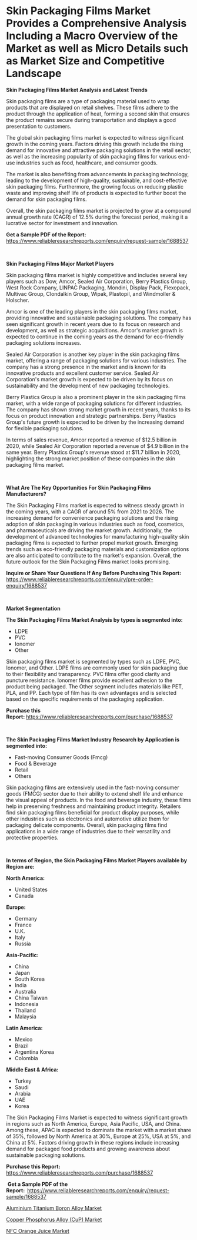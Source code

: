 <p><h1>Skin Packaging Films Market Provides a Comprehensive Analysis Including a Macro Overview of the Market as well as Micro Details such as Market Size and Competitive Landscape</h1></p><p><strong>Skin Packaging Films Market Analysis and Latest Trends</strong></p>
<p><p>Skin packaging films are a type of packaging material used to wrap products that are displayed on retail shelves. These films adhere to the product through the application of heat, forming a second skin that ensures the product remains secure during transportation and displays a good presentation to customers.</p><p>The global skin packaging films market is expected to witness significant growth in the coming years. Factors driving this growth include the rising demand for innovative and attractive packaging solutions in the retail sector, as well as the increasing popularity of skin packaging films for various end-use industries such as food, healthcare, and consumer goods.</p><p>The market is also benefiting from advancements in packaging technology, leading to the development of high-quality, sustainable, and cost-effective skin packaging films. Furthermore, the growing focus on reducing plastic waste and improving shelf life of products is expected to further boost the demand for skin packaging films.</p><p>Overall, the skin packaging films market is projected to grow at a compound annual growth rate (CAGR) of 12.5% during the forecast period, making it a lucrative sector for investment and innovation.</p></p>
<p><strong>Get a Sample PDF of the Report:&nbsp;</strong> <a href="https://www.reliableresearchreports.com/enquiry/request-sample/1688537">https://www.reliableresearchreports.com/enquiry/request-sample/1688537</a></p>
<p>&nbsp;</p>
<p><strong>Skin Packaging Films Major Market Players</strong></p>
<p><p>Skin packaging films market is highly competitive and includes several key players such as Dow, Amcor, Sealed Air Corporation, Berry Plastics Group, West Rock Company, LINPAC Packaging, Mondini, Display Pack, Flexopack, Multivac Group, Clondalkin Group, Wipak, Plastopil, and Windmoller & Holscher.</p><p>Amcor is one of the leading players in the skin packaging films market, providing innovative and sustainable packaging solutions. The company has seen significant growth in recent years due to its focus on research and development, as well as strategic acquisitions. Amcor's market growth is expected to continue in the coming years as the demand for eco-friendly packaging solutions increases.</p><p>Sealed Air Corporation is another key player in the skin packaging films market, offering a range of packaging solutions for various industries. The company has a strong presence in the market and is known for its innovative products and excellent customer service. Sealed Air Corporation's market growth is expected to be driven by its focus on sustainability and the development of new packaging technologies.</p><p>Berry Plastics Group is also a prominent player in the skin packaging films market, with a wide range of packaging solutions for different industries. The company has shown strong market growth in recent years, thanks to its focus on product innovation and strategic partnerships. Berry Plastics Group's future growth is expected to be driven by the increasing demand for flexible packaging solutions.</p><p>In terms of sales revenue, Amcor reported a revenue of $12.5 billion in 2020, while Sealed Air Corporation reported a revenue of $4.9 billion in the same year. Berry Plastics Group's revenue stood at $11.7 billion in 2020, highlighting the strong market position of these companies in the skin packaging films market.</p></p>
<p>&nbsp;</p>
<p><strong>What Are The Key Opportunities For Skin Packaging Films Manufacturers?</strong></p>
<p><p>The Skin Packaging Films market is expected to witness steady growth in the coming years, with a CAGR of around 5% from 2021 to 2026. The increasing demand for convenience packaging solutions and the rising adoption of skin packaging in various industries such as food, cosmetics, and pharmaceuticals are driving the market growth. Additionally, the development of advanced technologies for manufacturing high-quality skin packaging films is expected to further propel market growth. Emerging trends such as eco-friendly packaging materials and customization options are also anticipated to contribute to the market's expansion. Overall, the future outlook for the Skin Packaging Films market looks promising.</p></p>
<p><strong>Inquire or Share Your Questions If Any Before Purchasing This Report:</strong> <a href="https://www.reliableresearchreports.com/enquiry/pre-order-enquiry/1688537">https://www.reliableresearchreports.com/enquiry/pre-order-enquiry/1688537</a></p>
<p>&nbsp;</p>
<p><strong>Market Segmentation</strong></p>
<p><strong>The Skin Packaging Films Market Analysis by types is segmented into:</strong></p>
<p><ul><li>LDPE</li><li>PVC</li><li>Ionomer</li><li>Other</li></ul></p>
<p><p>Skin packaging films market is segmented by types such as LDPE, PVC, Ionomer, and Other. LDPE films are commonly used for skin packaging due to their flexibility and transparency. PVC films offer good clarity and puncture resistance. Ionomer films provide excellent adhesion to the product being packaged. The Other segment includes materials like PET, PLA, and PP. Each type of film has its own advantages and is selected based on the specific requirements of the packaging application.</p></p>
<p><strong>Purchase this Report:&nbsp;</strong><a href="https://www.reliableresearchreports.com/purchase/1688537">https://www.reliableresearchreports.com/purchase/1688537</a></p>
<p>&nbsp;</p>
<p><strong>The Skin Packaging Films Market Industry Research by Application is segmented into:</strong></p>
<p><ul><li>Fast-moving Consumer Goods (Fmcg)</li><li>Food & Beverage</li><li>Retail</li><li>Others</li></ul></p>
<p><p>Skin packaging films are extensively used in the fast-moving consumer goods (FMCG) sector due to their ability to extend shelf life and enhance the visual appeal of products. In the food and beverage industry, these films help in preserving freshness and maintaining product integrity. Retailers find skin packaging films beneficial for product display purposes, while other industries such as electronics and automotive utilize them for packaging delicate components. Overall, skin packaging films find applications in a wide range of industries due to their versatility and protective properties.</p></p>
<p>&nbsp;</p>
<p><strong>In terms of Region, the Skin Packaging Films Market Players available by Region are:</strong></p>
<p>
    <p> <strong> North America: </strong>
        <ul>
            <li>United States</li>
            <li>Canada</li>
        </ul>
        </p> 
    <p> <strong> Europe: </strong>
        <ul>
            <li>Germany</li>
            <li>France</li>
            <li>U.K.</li>
            <li>Italy</li>
            <li>Russia</li>
        </ul>
        </p> 
    <p> <strong> Asia-Pacific: </strong>
        <ul>
            <li>China</li>
            <li>Japan</li>
            <li>South Korea</li>
            <li>India</li>
            <li>Australia</li>
            <li>China Taiwan</li>
            <li>Indonesia</li>
            <li>Thailand</li>
            <li>Malaysia</li>
        </ul>
        </p> 
    <p> <strong> Latin America: </strong>
        <ul>
            <li>Mexico</li>
            <li>Brazil</li>
            <li>Argentina Korea</li>
            <li>Colombia</li>
        </ul>
        </p> 
    <p> <strong> Middle East & Africa: </strong>
        <ul>
            <li>Turkey</li>
            <li>Saudi</li>
            <li>Arabia</li>
            <li>UAE</li>
            <li>Korea</li>
        </ul>
    </p>
    </p>
<p><p>The Skin Packaging Films Market is expected to witness significant growth in regions such as North America, Europe, Asia Pacific, USA, and China. Among these, APAC is expected to dominate the market with a market share of 35%, followed by North America at 30%, Europe at 25%, USA at 5%, and China at 5%. Factors driving growth in these regions include increasing demand for packaged food products and growing awareness about sustainable packaging solutions.</p></p>
<p><strong>Purchase this Report: </strong><a href="https://www.reliableresearchreports.com/purchase/1688537">https://www.reliableresearchreports.com/purchase/1688537</a></p>
<p>&nbsp;<strong>Get a Sample PDF of the Report:&nbsp;&nbsp;</strong><a href="https://www.reliableresearchreports.com/enquiry/request-sample/1688537">https://www.reliableresearchreports.com/enquiry/request-sample/1688537</a></p>
<p><strong></strong></p>
<p><p><a href="https://lydian-appliance-61d.notion.site/Aluminium-Titanium-Boron-Alloy-Market-Provides-a-Comprehensive-Analysis-Including-a-Macro-Overview-o-3f907887107c48f58398f234a228f66c">Aluminium Titanium Boron Alloy Market</a></p><p><a href="https://forested-sushi-9b0.notion.site/Copper-Phosphorus-Alloy-CuP-Market-Analysis-and-Market-Size-Global-Industry-Overview-Market-Segm-aac432af327a49f88746bd6996c13d51">Copper Phosphorus Alloy (CuP) Market</a></p><p><a href="https://view.publitas.com/reportprime-1/nfc-orange-juice-market-with-the-goal-of-estimating-the-market-size-and-future-growth-potential-of-various-market-segments-based-on-component-applications-end-user-and-region/">NFC Orange Juice Market</a></p></p>
